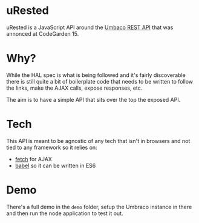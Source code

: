 # uRested

uRested is a JavaScript API around the [Umbaco REST API](https://github.com/umbraco/umbracorestapi) that was annonced at CodeGarden 15.

# Why?

While the HAL spec is what is being followed and it's fairly discoverable there is still quite a bit of boilerplate code that needs to be written to follow the links, make the AJAX calls, expose responses, etc.

The aim is to have a simple API that sits over the top the exposed API.

# Tech

This API is meant to be agnostic of any tech that isn't in browsers and not tied to any framework so it relies on:

* [fetch](https://developer.mozilla.org/en-US/docs/Web/API/Fetch_API/Using_Fetch) for AJAX
* [babel](http://babeljs.io/) so it can be written in ES6

# Demo

There's a full demo in the `demo` folder, setup the Umbraco instance in there and then run the node application to test it out.